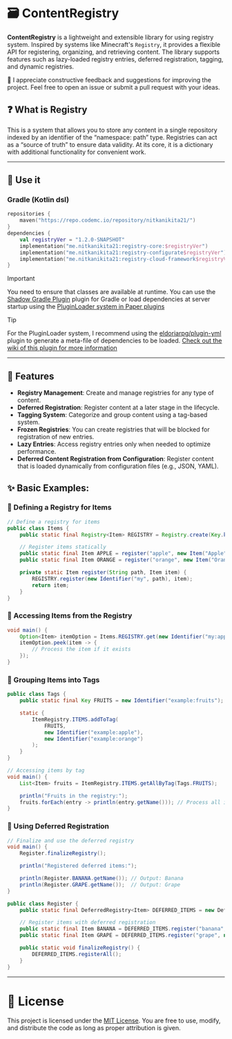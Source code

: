 # 🗃️ ContentRegistry

**ContentRegistry** is a lightweight and extensible library for using registry system. Inspired by systems like
Minecraft's `Registry`, it provides a flexible API for registering, organizing, and retrieving content. The library
supports features such as lazy-loaded registry entries, deferred registration, tagging, and dynamic registries.

🙂 I appreciate constructive feedback and suggestions for improving the project. Feel free to open an issue or submit a
pull request with your ideas.

## ❓ What is Registry

This is a system that allows you to store any content in a single repository indexed by an identifier of the “namespace:
path” type. Registries can act as a “source of truth” to ensure data validity. At its core, it is a dictionary with
additional functionality for convenient work.

---

## 📌 Use it

### Gradle (Kotlin dsl)

```kt
repositories {
    maven("https://repo.codemc.io/repository/nitkanikita21/")
}
dependencies {
    val registryVer = "1.2.0-SNAPSHOT"
    implementation("me.nitkanikita21:registry-core:$registryVer")
    implementation("me.nitkanikita21:registry-configurate$registryVer") // SpongePowered/Configurate integration
    implementation("me.nitkanikita21:registry-cloud-framework$registryVer") // Cloud Command Framework integration
}
```

> [!IMPORTANT]  
> You need to ensure that classes are available at runtime. You can use
> the [Shadow Gradle Plugin](https://gradleup.com/shadow/) plugin for Gradle or load
> dependencies at server startup using
> the [PluginLoader system in Paper plugins](https://docs.papermc.io/paper/dev/getting-started/paper-plugins#loaders)

> [!TIP]
> For the PluginLoader system, I recommend using the [eldoriarpg/plugin-yml](https://github.com/eldoriarpg/plugin-yml) plugin to generate a meta-file of
> dependencies to be loaded. [Check out the wiki of this plugin for more information](https://github.com/eldoriarpg/plugin-yml/wiki/Plugin-Libraries-JSON)
---

## 🧩 Features

* **Registry Management**: Create and manage registries for any type of content.
* **Deferred Registration**: Register content at a later stage in the lifecycle.
* **Tagging System**: Categorize and group content using a tag-based system.
* **Frozen Registries**: You can create registries that will be blocked for registration of new entries.
* **Lazy Entries**: Access registry entries only when needed to optimize performance.
* **Deferred Content Registration from Configuration**: Register content that is loaded dynamically from
  configuration files (e.g., JSON, YAML).

## ✨ Basic Examples:

### 🔹 Defining a Registry for Items

```java
// Define a registry for items
public class Items {
    public static final Registry<Item> REGISTRY = Registry.create(Key.key("my:items"));

    // Register items statically
    public static final Item APPLE = register("apple", new Item("Apple"));
    public static final Item ORANGE = register("orange", new Item("Orange"));

    private static Item register(String path, Item item) {
        REGISTRY.register(new Identifier("my", path), item);
        return item;
    }
}
```

### 🔹 Accessing Items from the Registry

```java
void main() {
    Option<Item> itemOption = Items.REGISTRY.get(new Identifier("my:apple")); // vavr option
    itemOption.peek(item -> {
        // Process the item if it exists
    });
}
```

### 🔹 Grouping Items into Tags

```java
public class Tags {
    public static final Key FRUITS = new Identifier("example:fruits");

    static {
        ItemRegistry.ITEMS.addToTag(
            FRUITS,
            new Identifier("example:apple"),
            new Identifier("example:orange")
        );
    }
}

// Accessing items by tag
void main() {
    List<Item> fruits = ItemRegistry.ITEMS.getAllByTag(Tags.FRUITS);

    println("Fruits in the registry:");
    fruits.forEach(entry -> println(entry.getName())); // Process all items with tag FRUIT
}
```

### 🔹 Using Deferred Registration

```java
// Finalize and use the deferred registry
void main() {
    Register.finalizeRegistry();

    println("Registered deferred items:");

    println(Register.BANANA.getName()); // Output: Banana
    println(Register.GRAPE.getName());  // Output: Grape
}

public class Register {
    public static final DeferredRegistry<Item> DEFERRED_ITEMS = new DeferredRegistry<>("my", ItemRegistry.ITEMS);

    // Register items with deferred registration
    public static final Item BANANA = DEFERRED_ITEMS.register("banana", new Item("Banana"));
    public static final Item GRAPE = DEFERRED_ITEMS.register("grape", new Item("Grape"));

    public static void finalizeRegistry() {
        DEFERRED_ITEMS.registerAll();
    }
}
```

---
# 📜 License

This project is licensed under the [MIT License](./LICENSE). You are free to use, modify, and distribute the code as
long as proper attribution is given. 
